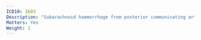 ```yaml
---
ICD10: I603
Description: "Subarachnoid haemorrhage from posterior communicating artery"
Matters: Yes
Weight: 1
---
```


